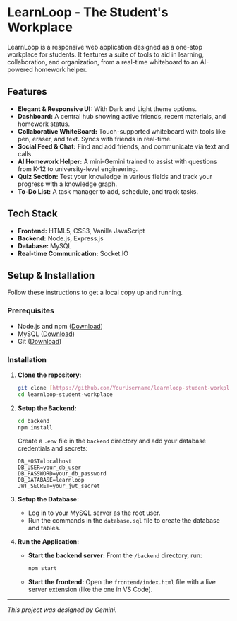 # LearnLoop - The Student's Workplace

LearnLoop is a responsive web application designed as a one-stop workplace for students. It features a suite of tools to aid in learning, collaboration, and organization, from a real-time whiteboard to an AI-powered homework helper.

## Features

-   **Elegant & Responsive UI:** With Dark and Light theme options.
-   **Dashboard:** A central hub showing active friends, recent materials, and homework status.
-   **Collaborative WhiteBoard:** Touch-supported whiteboard with tools like pen, eraser, and text. Syncs with friends in real-time.
-   **Social Feed & Chat:** Find and add friends, and communicate via text and calls.
-   **AI Homework Helper:** A mini-Gemini trained to assist with questions from K-12 to university-level engineering.
-   **Quiz Section:** Test your knowledge in various fields and track your progress with a knowledge graph.
-   **To-Do List:** A task manager to add, schedule, and track tasks.

## Tech Stack

-   **Frontend:** HTML5, CSS3, Vanilla JavaScript
-   **Backend:** Node.js, Express.js
-   **Database:** MySQL
-   **Real-time Communication:** Socket.IO

## Setup & Installation

Follow these instructions to get a local copy up and running.

### Prerequisites

-   Node.js and npm ([Download](https://nodejs.org/))
-   MySQL ([Download](https://dev.mysql.com/))
-   Git ([Download](https://git-scm.com/))

### Installation

1.  **Clone the repository:**
    ```sh
    git clone [https://github.com/YourUsername/learnloop-student-workplace.git](https://github.com/YourUsername/learnloop-student-workplace.git)
    cd learnloop-student-workplace
    ```

2.  **Setup the Backend:**
    ```sh
    cd backend
    npm install
    ```
    Create a `.env` file in the `backend` directory and add your database credentials and secrets:
    ```env
    DB_HOST=localhost
    DB_USER=your_db_user
    DB_PASSWORD=your_db_password
    DB_DATABASE=learnloop
    JWT_SECRET=your_jwt_secret
    ```

3.  **Setup the Database:**
    -   Log in to your MySQL server as the root user.
    -   Run the commands in the `database.sql` file to create the database and tables.

4.  **Run the Application:**
    -   **Start the backend server:** From the `/backend` directory, run:
        ```sh
        npm start
        ```
    -   **Start the frontend:** Open the `frontend/index.html` file with a live server extension (like the one in VS Code).

---
*This project was designed by Gemini.*